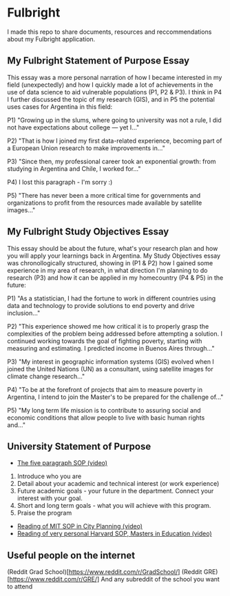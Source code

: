 # Fulbright

I made this repo to share documents, resources and reccommendations about my Fulbright application.

## My Fulbright Statement of Purpose Essay
This essay was a more personal narration of how I became interested in my field (unexpectedly) and how I quickly made a lot of achievements in the use of data science to aid vulnerable populations (P1, P2 & P3). I think in P4 I further discussed the topic of my research (GIS), and in P5 the potential uses cases for Argentina in this field: 

P1) "Growing up in the slums, where going to university was not a rule, I did not have expectations about college — yet I..."

P2) "That is how I joined my first data-related experience, becoming part of a European Union research to make improvements in..."

P3) "Since then, my professional career took an exponential growth: from studying in Argentina and Chile, I worked for..."

P4) I lost this paragraph - I'm sorry :) 

P5) "There has never been a more critical time for governments and organizations to profit from the resources made available by satellite images..."



## My Fulbright Study Objectives Essay 
This essay should be about the future, what's your research plan and how you will apply your learnings back in Argentina. 
My Study Objectives essay was chronollogically structured, showing in (P1 & P2) how I gained some experience in my area of research, in what direction I'm planning to do research (P3) and how it can be applied in my homecountry (P4 & P5) in the future: 

P1) "As a statistician, I had the fortune to work in different countries using data and technology to provide solutions to end poverty and drive inclusion..."

P2) "This experience showed me how critical it is to properly grasp the complexities of the problem being addressed before attempting a solution. I continued working towards the goal of fighting poverty, starting with measuring and estimating. I predicted income in Buenos Aires through..."

P3) "My interest in geographic information systems (GIS) evolved when I joined the United Nations (UN) as a consultant, using satellite images for climate change research..." 

P4) "To be at the forefront of projects that aim to measure poverty in Argentina, I intend to join the Master's to be prepared for the challenge of..."

P5) "My long term life mission is to contribute to assuring social and economic conditions that allow people to live with basic human rights and..."



## University Statement of Purpose 
- [The five paragraph SOP (video)](https://www.youtube.com/watch?v=Yr1OXIS8cjY)
1. Introduce who you are 
2. Detail about your academic and technical interest (or work experience) 
3. Future academic goals - your future in the department. Connect your interest with your goal. 
4. Short and long term goals - what you will achieve with this program. 
5. Praise the program  

- [Reading of MIT SOP in City Planning (video)](https://www.youtube.com/watch?v=yjhSbp2JWp4)
- [Reading of very personal Harvard SOP, Masters in Education (video)](https://www.youtube.com/watch?v=hFc-MawCIDI)


## Useful people on the internet 
(Reddit Grad School)[https://www.reddit.com/r/GradSchool/]
(Reddit GRE)[https://www.reddit.com/r/GRE/]
And any subreddit of the school you want to attend
